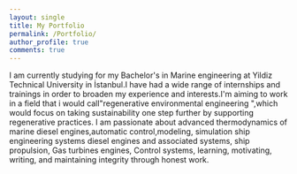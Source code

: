 ```yaml
---
layout: single
title: My Portfolio
permalink: /Portfolio/
author_profile: true
comments: true
---
```

 I am currently studying for my Bachelor's in Marine engineering at Yildiz Technical University in İstanbul.I have had a wide range of internships and trainings in order to broaden my experience and interests.I'm aiming to work in a field that i would call"regenerative environmental engineering ",which would focus on taking sustainability one step further by supporting regenerative practices. I am passionate about advanced thermodynamics of marine diesel engines,automatic control,modeling, simulation ship engineering systems diesel engines and associated systems, ship propulsion, Gas turbines engines, Control systems, learning, motivating, writing, and maintaining integrity through honest work.
